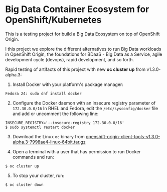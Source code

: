# Big Data Container Ecosystem for OpenShift/Kubernetes

This is a testing project for build a Big Data Ecosystem on top of OpenShift 
Origin.

I this project we explore the different alternatives to run Big Data workloads
in OpenShift Origin, the foundations for BDaaS - Big Data as a Service, agile
 development cycle (devops), rapid development, and so forth.

Rapid testing of artifacts of this project with new **oc cluster up** from 
v1.3.0-alpha.3:

1. Install Docker with your platform's package manager:

``````
Fedora 24: sudo dnf install docker
``````

2. Configure the Docker daemon with an insecure registry parameter of
`172.30.0.0/16` In RHEL and Fedora, edit the `/etc/sysconfig/docker` file and 
add or uncomment the following line:

``````
INSECURE_REGISTRY='--insecure-registry 172.30.0.0/16'
$ sudo systemctl restart docker
``````
3. Download the Linux `oc` binary from
   [openshift-origin-client-tools-v1.3.0-alpha.3-7998ae4-linux-64bit.tar.gz](https://github.com/openshift/origin/releases/download/v1.3.0-alpha.3/openshift-origin-client-tools-v1.3.0-alpha.3-7998ae4-linux-64bit.tar.gz)

4. Open a terminal with a user that has permission to run Docker commands and
   run:

``````
$ oc cluster up
``````

5. To stop your cluster, run:

``````
$ oc cluster down
``````
```



